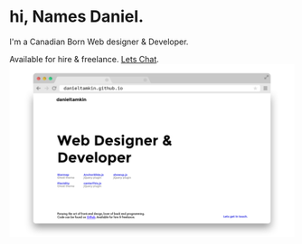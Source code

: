 # hi, Names Daniel.

I'm a Canadian Born Web designer & Developer.

Available for hire & freelance. [Lets Chat](mailto:me@danieltamkin.com).
<a href="http://danieltamkin.github.io">![Screenshot of the the site](screenshots/preview.png)</a>

